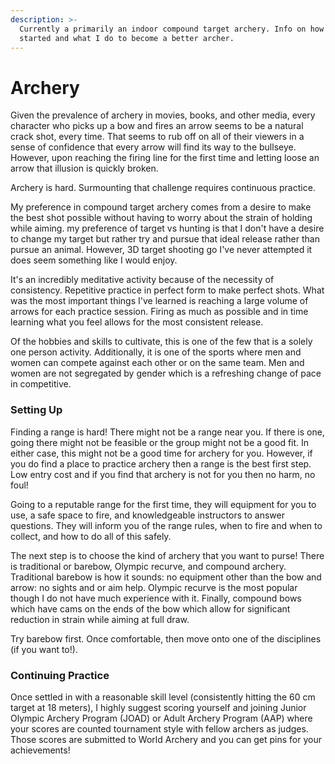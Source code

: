 ```yaml
---
description: >-
  Currently a primarily an indoor compound target archery. Info on how to get
  started and what I do to become a better archer.
---
```


# Archery

Given the prevalence of archery in movies, books, and other media, every character who picks up a bow and fires an arrow seems to be a natural crack shot, every time. That seems to rub off on all of their viewers in a sense of confidence that every arrow will find its way to the bullseye. However, upon reaching the firing line  for the first time and letting loose an arrow that illusion is quickly broken. 

Archery is hard. Surmounting that challenge requires continuous practice.

My preference in compound target archery comes from a desire to make the best shot possible without having to worry about the strain of holding while aiming.  my preference of target vs hunting is that I don't have a desire to change my target but rather try and pursue that ideal release rather than pursue an animal. However, 3D target shooting go I've never attempted it does seem something like I would enjoy.

It's an incredibly meditative activity because of the necessity of consistency. Repetitive practice in perfect form to make perfect shots. What was the most important things I've learned is reaching a large volume of arrows for each practice session.  Firing as much as possible and in time learning what you feel allows for the most consistent release.  

Of the hobbies and skills to cultivate, this is one of the few that is a solely one person activity. Additionally, it is one of the sports where men and women can compete against each other or on the same team. Men and women are not segregated by gender which is a refreshing change of pace in competitive. 

### Setting Up

Finding a range is hard! There might not be a range near you. If there is one, going there might not be feasible or the group might not be a good fit. In either case, this might not be a good time for archery for you. However, if you do find a place to practice archery then a range is the best first step. Low entry cost and if you find that archery is not for you then no harm, no foul! 

Going to a reputable range for the first time, they will equipment for you to use, a safe space to fire, and knowledgeable instructors to answer questions. They will inform you of the range rules, when to fire and when to collect, and how to do all of this safely. 

The next step is to choose the kind of archery that you want to purse! There is traditional or barebow, Olympic recurve, and compound archery. Traditional barebow is how it sounds: no equipment other than the bow and arrow: no sights and or aim help. Olympic recurve is the most popular though I do not have much experience with it. Finally, compound bows which have cams on the ends of the bow which allow for significant reduction in strain while aiming at full draw. 

Try barebow first. Once comfortable, then move onto one of the disciplines \(if you want to!\).  

### Continuing Practice

Once settled in with a reasonable skill level \(consistently hitting the 60 cm target at 18 meters\), I highly suggest scoring yourself and joining Junior Olympic Archery Program \(JOAD\) or Adult Archery Program \(AAP\) where your scores are counted tournament style with fellow archers as judges. Those scores are submitted to World Archery and you can get pins for your achievements! 







